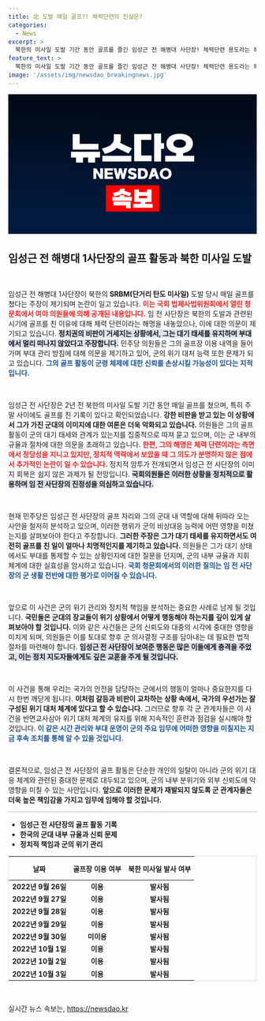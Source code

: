 ```yaml
---
title: 北 도발 매일 골프?! 체력단련의 진실은?
categories:
  - News
excerpt: >
  북한의 미사일 도발 기간 동안 골프를 즐긴 임성근 전 해병대 사단장! 체력단련 용도라는 해명에도 불구하고 논란이 끊이지 않는다. 국회 청문회에서 드러난 그의 행동은 군의 대기태세에 어떤 영향을 미쳤을까?
feature_text: >
  북한의 미사일 도발 기간 동안 골프를 즐긴 임성근 전 해병대 사단장! 체력단련 용도라는 해명에도 불구하고 논란이 끊이지 않는다. 국회 청문회에서 드러난 그의 행동은 군의 대기태세에 어떤 영향을 미쳤을까?
image: '/assets/img/newsdao_breakingnews.jpg'
---
```


<p><img src="/assets/img/newsdao_breakingnews.jpg" alt="implanttips 속보" /></p>

<h2 data-ke-size="size26">임성근 전 해병대 1사단장의 골프 활동과 북한 미사일 도발</h2>

<p data-ke-size="size16">&nbsp;</p>임성근 전 해병대 1사단장이 북한의 <b>SRBM(단거리 탄도 미사일)</b> 도발 당시 매일 골프를 쳤다는 주장이 제기되며 논란이 일고 있습니다. <b><span style="color: #ee2323;">이는 국회 법제사법위원회에서 열린 청문회에서 여야 의원들에 의해 공개된 내용입니다.</span></b> 임 전 사단장은 북한의 도발과 관련된 시기에 골프를 친 이유에 대해 체력 단련이라는 해명을 내놓았으나, 이에 대한 의문이 제기되고 있습니다. <b><span style="background-color: #21538527;">정치권의 비판이 거세지는 상황에서, 그는 대기 태세를 유지하며 부대에서 멀리 떠나지 않았다고 주장합니다.</span></b> 민주당 의원들은 그의 골프장 이용 내역을 들어가며 부대 관리 방침에 대해 의문을 제기하고 있어, 군의 위기 대처 능력 또한 문제가 되고 있습니다. <b><span style="color: #1a5490;">그의 골프 활동이 군령 체제에 대한 신뢰를 손상시킬 가능성이 있다는 지적입니다.</span></b>

<p data-ke-size="size16">&nbsp;</p>임성근 전 사단장은 2년 전 북한의 미사일 도발 기간 동안 매일 골프를 쳤으며, 특히 주말 사이에도 골프를 친 기록이 있다고 확인되었습니다. <b>강한 비판을 받고 있는 이 상황에서 그가 가진 군대의 이미지에 대한 여론은 더욱 악화되고 있습니다.</b> 의원들은 그의 골프 활동이 군의 대기 태세와 관계가 있는지를 집중적으로 따져 묻고 있으며, 이는 군 내부의 규율과 절차에 대한 의문을 초래하고 있습니다. <b><span style="color: #ee2323;">한편, 그의 해명은 체력 단련이라는 측면에서 정당성을 지니고 있지만, 정치적 맥락에서 보았을 때 그 의도가 분명하지 않은 점에서 추가적인 논란이 일 수 있습니다.</span></b> 정치적 암투가 전개되면서 임성근 전 사단장의 이미지 회복은 쉽지 않은 과제가 될 전망입니다. <b><span style="background-color: #21538527;">국회의원들은 이러한 상황을 정치적으로 활용하며 임 전 사단장의 진정성을 의심하고 있습니다.</span></b>

<p data-ke-size="size16">&nbsp;</p>현재 민주당은 임성근 전 사단장의 골프 자리와 그의 군대 내 역할에 대해 뒤따라 오는 사안을 철저히 분석하고 있으며, 이러한 행위가 군의 비상대응 능력에 어떤 영향을 미쳤는지를 살펴보아야 한다고 주장합니다. <b>그러한 주장은 그가 대기 태세를 유지하면서도 여전히 골프를 친 일이 얼마나 치명적인지를 제기하고 있습니다.</b> 의원들은 그가 대기 상태에서도 부대를 통제할 수 있는 상황인지에 대한 질문을 던지며, 군의 내부 규율과 지휘 체계에 대한 실효성을 암시하고 있습니다. <b><span style="color: #1a5490;">국회 청문회에서의 이러한 질의는 임 전 사단장의 군 생활 전반에 대한 평가로 이어질 수 있습니다.</span></b>

<p data-ke-size="size16">&nbsp;</p>앞으로 이 사건은 군의 위기 관리와 정치적 책임을 분석하는 중요한 사례로 남게 될 것입니다. <b>국민들은 군대의 장교들이 위기 상황에서 어떻게 행동해야 하는지를 깊이 있게 살펴보아야 할 것입니다.</b> 이와 같은 사건들은 군의 신뢰도와 대중의 시각에 중대한 영향을 미치게 되며, 의원들은 이를 토대로 향후 군 의사결정 구조를 담아내는 데 필요한 법적 절차를 마련해야 합니다. <b><span style="background-color: #21538527;">임성근 전 사단장이 보여준 행동은 많은 이들에게 충격을 주었고, 이는 정치 지도자들에게도 깊은 교훈을 주게 될 것입니다.</span></b>

<p data-ke-size="size16">&nbsp;</p>이 사건을 통해 우리는 국가의 안전을 담당하는 군에서의 행동이 얼마나 중요한지를 다시 한번 깨닫게 됩니다. <b>이처럼 갈등과 비판이 교차하는 상황 속에서, 국가의 우선가는 잘 구성된 위기 대처 체계에 있다고 할 수 있습니다.</b> 그러므로 향후 각 군 관계자들은 이 사건을 반면교사삼아 위기 대처 체계의 유지를 위해 지속적인 훈련과 점검을 실시해야 할 것입니다. <b><span style="color: #1a5490;">이 같은 시간 관리와 부대 운영이 군의 주요 임무에 어떠한 영향을 미칠지는 지금 후속 조치를 통해 알 수 있을 것입니다.</span></b>

<p data-ke-size="size16">&nbsp;</p>결론적으로, 임성근 전 사단장의 골프 활동은 단순한 개인의 일탈이 아니라 군의 위기 대응 체계와 관련된 중대한 문제로 대두되고 있으며, 군의 내부 분위기와 외부 신뢰도에 악영향을 미칠 수 있는 사안입니다. <b>앞으로 이러한 문제가 재발되지 않도록 군 관계자들은 더욱 높은 책임감을 가지고 임무에 임해야 할 것입니다.</b>

<hr style="height: 2px; border: none; background-color: #ddd;"/>



<ul>
    <li><b>임성근 전 사단장의 골프 활동 기록</b></li>
    <li><b>한국의 군대 내부 규율과 신뢰 문제</b></li>
    <li><b>정치적 책임과 군의 위기 관리</b></li>
</ul>




<table style="width: 100%; border-collapse: collapse; border: 1px solid #ddd;">
    <thead>
        <tr>
            <th style="text-align: center; height: 40px;"><b>날짜</b></th>
            <th style="text-align: center; height: 40px;"><b>골프장 이용 여부</b></th>
            <th style="text-align: center; height: 40px;"><b>북한 미사일 발사 여부</b></th>
        </tr>
    </thead>
    <tbody>
        <tr>
            <td style="text-align: center; height: 17px;"><b>2022년 9월 26일</b></td>
            <td style="text-align: center; height: 17px;"><b>이용</b></td>
            <td style="text-align: center; height: 17px;"><b>발사됨</b></td>
        </tr>
        <tr>
            <td style="text-align: center; height: 17px;"><b>2022년 9월 27일</b></td>
            <td style="text-align: center; height: 17px;"><b>이용</b></td>
            <td style="text-align: center; height: 17px;"><b>발사됨</b></td>
        </tr>
        <tr>
            <td style="text-align: center; height: 17px;"><b>2022년 9월 28일</b></td>
            <td style="text-align: center; height: 17px;"><b>이용</b></td>
            <td style="text-align: center; height: 17px;"><b>발사됨</b></td>
        </tr>
        <tr>
            <td style="text-align: center; height: 17px;"><b>2022년 9월 29일</b></td>
            <td style="text-align: center; height: 17px;"><b>이용</b></td>
            <td style="text-align: center; height: 17px;"><b>발사됨</b></td>
        </tr>
        <tr>
            <td style="text-align: center; height: 17px;"><b>2022년 9월 30일</b></td>
            <td style="text-align: center; height: 17px;"><b>미이용</b></td>
            <td style="text-align: center; height: 17px;"><b>발사됨</b></td>
        </tr>
        <tr>
            <td style="text-align: center; height: 17px;"><b>2022년 10월 1일</b></td>
            <td style="text-align: center; height: 17px;"><b>이용</b></td>
            <td style="text-align: center; height: 17px;"><b>발사됨</b></td>
        </tr>
        <tr>
            <td style="text-align: center; height: 17px;"><b>2022년 10월 2일</b></td>
            <td style="text-align: center; height: 17px;"><b>이용</b></td>
            <td style="text-align: center; height: 17px;"><b>발사됨</b></td>
        </tr>
        <tr>
            <td style="text-align: center; height: 17px;"><b>2022년 10월 3일</b></td>
            <td style="text-align: center; height: 17px;"><b>이용</b></td>
            <td style="text-align: center; height: 17px;"><b>발사됨</b></td>
        </tr>
    </tbody>
</table>


<p data-ke-size="size16">&nbsp;</p>
실시간 뉴스 속보는, <a href="https://newsdao.kr" rel="dofollow">https://newsdao.kr</a>


